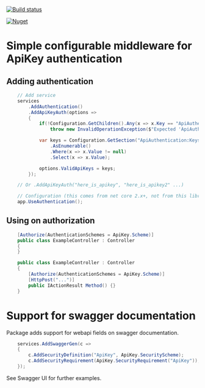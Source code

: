 [![Build status](https://ci.appveyor.com/api/projects/status/3upb01m4msrjt65e?svg=true)](https://ci.appveyor.com/project/savpek/protacon-netcore-webapi-apikeyauth)

[![Nuget](https://img.shields.io/nuget/dt/Protacon.NetCore.WebApi.ApiKeyAuth.svg)](https://www.nuget.org/packages/Protacon.NetCore.WebApi.ApiKeyAuth/)

# Simple configurable middleware for ApiKey authentication

## Adding authentication

```cs
    // Add service
    services
        .AddAuthentication()
        .AddApiKeyAuth(options =>
        {
            if(!Configuration.GetChildren().Any(x => x.Key == "ApiAuthentication"))
                throw new InvalidOperationException($"Expected 'ApiAuthentication' section.");

            var keys = Configuration.GetSection("ApiAuthentication:Keys")
                .AsEnumerable()
                .Where(x => x.Value != null)
                .Select(x => x.Value);

            options.ValidApiKeys = keys;
        });

    // Or .AddApiKeyAuth("here_is_apikey", "here_is_apikey2" ...)

    // Configuration (this comes from net core 2.x+, not from this library.)
    app.UseAuthentication();
```

## Using on authorization

```cs
    [Authorize(AuthenticationSchemes = ApiKey.Scheme)]
    public class ExampleController : Controller
    {
    }
```

```cs
    public class ExampleController : Controller
    {
        [Authorize(AuthenticationSchemes = ApiKey.Scheme)]
        [HttpPost("...")]
        public IActionResult Method() {}
    }
```

# Support for swagger documentation

Package adds support for webapi fields on swagger documentation.

```cs
    services.AddSwaggerGen(c =>
    {
        c.AddSecurityDefinition("ApiKey", ApiKey.SecurityScheme);
        c.AddSecurityRequirement(ApiKey.SecurityRequirement("ApiKey"));
    });
```

See Swagger UI for further examples.